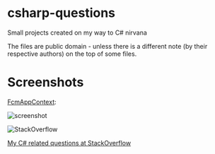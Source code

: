 csharp-questions
==========

Small projects created on my way to C# nirvana

The files are public domain - unless there is a different note (by their respective authors) on the top of some files.

Screenshots
==========

[FcmAppContext](https://github.com/afarber/csharp-questions/tree/master/MatchStringsInTextFile):

![screenshot](https://raw.github.com/afarber/csharp-questions/master/MatchStringsInTextFile/screenshot.png)


![StackOverflow](http://stackoverflow.com/users/flair/165071.png)

[My C# related questions at StackOverflow](http://stackoverflow.com/search?q=user:165071+[c#])

